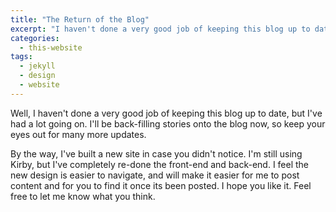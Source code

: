 ```yaml
---
title: "The Return of the Blog"
excerpt: "I haven't done a very good job of keeping this blog up to date, but I've had a lot going on."
categories:
  - this-website
tags:
  - jekyll
  - design
  - website
---
```


Well, I haven't done a very good job of keeping this blog up to date, but I've had a lot going on. I'll be back-filling stories onto the blog now, so keep your eyes out for many more updates.

By the way, I've built a new site in case you didn't notice. I'm still using Kirby, but I've completely re-done the front-end and back-end. I feel the new design is easier to navigate, and will make it easier for me to post content and for you to find it once its been posted. I hope you like it. Feel free to let me know what you think.
